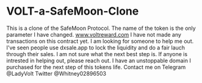 # VOLT-a-SafeMoon-Clone
This is a clone of the SafeMoon Protocol.  The name of the token is the only parameter I have changed.   www.voltreward.com 
I have not made any transactions on this contract yet. I am looking for someone to help me out.  I've seen people use dxsale.app to lock the liquidity and do a fair lauch through their sales.  I am not sure what the next best step is.  If anyone is intrested in helping out, please reach out.     I have an unstoppable domain I purchased for the next step of this tokens life.  Contact me on Telegram @LadyVolt  Twitter @Whitney02896503
